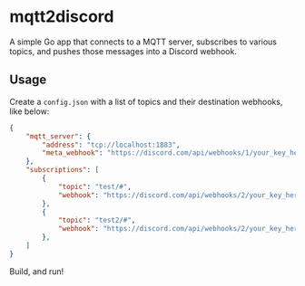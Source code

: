 # mqtt2discord

A simple Go app that connects to a MQTT server, subscribes to various topics, and pushes those messages into a Discord webhook.

## Usage

Create a `config.json` with a list of topics and their destination webhooks, like below:

```json
{
    "mqtt_server": {
        "address": "tcp://localhost:1883",
        "meta_webhook": "https://discord.com/api/webhooks/1/your_key_here"
    },
    "subscriptions": [
        {
            "topic": "test/#",
            "webhook": "https://discord.com/api/webhooks/2/your_key_here"
        },
        {
            "topic": "test2/#",
            "webhook": "https://discord.com/api/webhooks/2/your_key_here"
        },
    ]
}
```

Build, and run!
